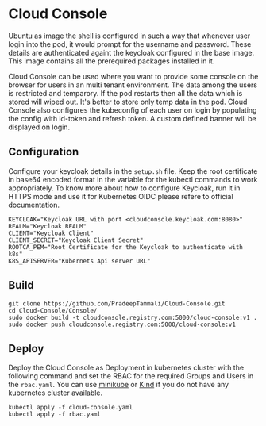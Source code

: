 # Cloud Console

Ubuntu as image the shell is configured in such a way that whenever user login into the pod, it would prompt for the username and password. These details are authenticated againt the keycloak configured in the base image. This image contains all the prerequired packages installed in it. 

Cloud Console can be used where you want to provide some console on the browser for users in an multi tenant environment. The data among the users is restricted and temparory. If the pod restarts then all the data which is stored will wiped out. It's better to store only temp data in the pod. Cloud Console also configures the kubeconfig of each user on login by populating the config with id-token and refresh token. A custom defined banner will be displayed on login.



## Configuration
Configure your keycloak details in the `setup.sh` file. Keep the root certificate in base64 encoded format in the variable for the kubectl commands to work appropriately. To know more about how to configure Keycloak, run it in HTTPS mode and use it for Kubernetes OIDC please refere to official documentation.
```
KEYCLOAK="Keycloak URL with port <cloudconsole.keycloak.com:8080>"
REALM="Keycloak REALM"
CLIENT="Keycloak Client"
CLIENT_SECRET="Keycloak Client Secret"
ROOTCA_PEM="Root Certificate for the Keycloak to authenticate with k8s"
K8S_APISERVER="Kubernets Api server URL"
```

## Build
```
git clone https://github.com/PradeepTammali/Cloud-Console.git
cd Cloud-Console/Console/
sudo docker build -t cloudconsole.registry.com:5000/cloud-console:v1 .
sudo docker push cloudconsole.registry.com:5000/cloud-console:v1
```

## Deploy
Deploy the Cloud Console as Deployment in kubernetes cluster with the following command and set the RBAC for the required Groups and Users in the `rbac.yaml`. You can use [minikube](https://minikube.sigs.k8s.io/docs/) or [Kind](https://kind.sigs.k8s.io/) if you do not have any kubernetes cluster available.
```
kubectl apply -f cloud-console.yaml
kubectl apply -f rbac.yaml
```
